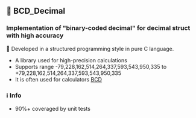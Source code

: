 ## 🧮 BCD_Decimal

### Implementation of "binary-coded decimal" for decimal struct with high accuracy
🚀 Developed in a structured programming style in pure C language.

* A library used for high-precision calculations
* Supports range -79,228,162,514,264,337,593,543,950,335 to +79,228,162,514,264,337,593,543,950,335
* It is often used for calculators [BCD](https://en.wikipedia.org/wiki/Binary-coded_decimal)


### ℹ️ Info
* 90%+ coveraged by unit tests


